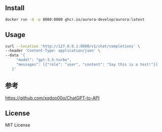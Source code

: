 

## Install

```bash
docker run -d -p 8080:8080 ghcr.io/aurora-develop/aurora:latest
```

## Usage

```bash
curl --location 'http://127.0.0.1:8080/v1/chat/completions' \
--header 'Content-Type: application/json' \
--data '{
     "model": "gpt-3.5-turbo",
     "messages": [{"role": "user", "content": "Say this is a test!"}]
   }'
```

## 参考

https://github.com/xqdoo00o/ChatGPT-to-API

## License

MIT License
